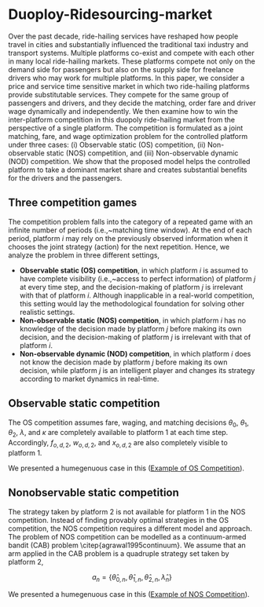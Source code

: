 # Duoploy-Ridesourcing-market

Over the past decade, ride-hailing services have reshaped how people travel in cities and substantially influenced the traditional taxi industry and transport systems. Multiple platforms co-exist and compete with each other in many local ride-hailing markets. These platforms compete not only on the demand side for passengers but also on the supply side for freelance drivers who may work for multiple platforms. In this paper, we consider a price and service time sensitive market in which two ride-hailing platforms provide substitutable services. They compete for the same group of passengers and drivers, and they decide the matching, order fare and driver wage dynamically and independently. We then examine how to win the inter-platform competition in this duopoly ride-hailing market from the perspective of a single platform. The competition is formulated as a joint matching, fare, and wage optimization problem for the controlled platform under three cases: (i) Observable static (OS) competition, (ii) Non-observable static (NOS) competition, and (iii) Non-observable dynamic (NOD) competition. We show that the proposed model helps the controlled platform to take a dominant market share and creates substantial benefits for the drivers and the passengers.

## Three competition games

The competition problem falls into the category of a repeated game with an infinite number of periods (i.e.,~matching time window). At the end of each period, platform $i$ may rely on the previously observed information when it chooses the joint strategy (action) for the next repetition. Hence, we analyze the problem in three different settings,

- **Observable static (OS) competition**, in which platform $i$ is assumed to have complete visibility (i.e.,~access to perfect information) of platform $j$ at every time step, and the decision-making of platform $j$ is irrelevant with that of platform $i$. Although inapplicable in a real-world competition, this setting would lay the methodological foundation for solving other realistic settings.
- **Non-observable static (NOS) competition**, in which platform $i$ has no knowledge of the decision made by platform $j$ before making its own decision, and the decision-making of platform $j$ is irrelevant with that of platform $i$.
- **Non-observable dynamic (NOD) competition**, in which platform $i$ does not know the decision made by platform $j$ before making its own decision, while platform $j$ is an intelligent player and changes its strategy according to market dynamics in real-time. 


## Observable static competition

The OS competition assumes fare, waging, and matching decisions  $\theta_{0}$, $\theta_{1}$, $\theta_{2}$, $\lambda$, and $\kappa$ are completely available to platform 1 at each time step. Accordingly, $f_{o,d,2}$, $w_{o,d,2}$, and $x_{o,d,2}$ are also completely visible to platform 1.

We presented a humegenuous case in this ([Example of OS Competition](https://github.com/marco-yue/Duoploy-Ridesourcing-Competition/blob/main/01%20Example%20(OS%20Competition).ipynb)).

## Nonobservable static competition

The strategy taken by platform 2 is not available for platform 1 in the NOS competition. Instead of finding provably optimal strategies in the OS competition, the NOS competition requires a different model and approach. The problem of NOS competition can be modelled as a continuum-armed bandit (CAB) problem \citep{agrawal1995continuum}. We assume that an arm applied in the CAB problem is a quadruple strategy set taken by platform 2,

$$
    a_{n}=\{\hat{\theta}_{0,n},\hat{\theta}_{1,n},\hat{\theta}_{2,n},\hat{\lambda}_{n}\}
$$

We presented a humegenuous case in this ([Example of NOS Competition](https://github.com/marco-yue/Duoploy-Ridesourcing-Competition/blob/main/02%20Example%20(NOS%20Competition).ipynb)).


